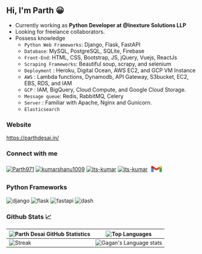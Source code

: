 
## Hi, I'm Parth :grinning:
- Currently working as <strong>Python Developer at @Inexture Solutions LLP </strong>
- Looking for freelance collaborators. 
- Possess knowledge
  - `Python Web Frameworks`: Django, Flask, FastAPI
  - `Database`: MySQL, PostgreSQL, SQLite, Firebase
  - `Front-End`: HTML, CSS, Bootstrap, JS, jQuery, Vuejs, ReactJs
  - `Scraping Frameworks`: Beautiful soup, scrapy, and selenium
  - `Deployment` : Heroku, Digital Ocean, AWS EC2, and GCP VM Instance
  - `AWS` : Lambda functions, Dynamodb, API Gateway, S3bucket, EC2, EBS, RDS, and IAM
  - `GCP` : IAM, BigQuery, Cloud Compute, and Google Cloud Storage. 
  - `Message queue`: Redis, RabbitMQ, Celery
  - `Server` : Familiar with Apache, Nginx and Gunicorn.
  - `Elasticsearch`

### Website

https://parthdesai.in/

### Connect with me
<p align="left">
  <a href="https://www.linkedin.com/in/parth-desai-31b627169/" target="blank">
    <img align="center" src="https://raw.githubusercontent.com/rahuldkjain/github-profile-readme-generator/6253936f99716cd30c07055d5d10e9332af37171/src/images/icons/Social/linked-in-alt.svg" alt="Parth971" height="30" width="40" /></a>
  <a href="https://www.hackerrank.com/Parth971" target="blank"><img align="center" src="https://raw.githubusercontent.com/rahuldkjain/github-profile-readme-generator/6253936f99716cd30c07055d5d10e9332af37171/src/images/icons/Social/hackerrank.svg" alt="kumarshanu1009" height="30" width="40" /></a>
  <a href="https://leetcode.com/Parth971/" target="blank"><img align="center" src="https://raw.githubusercontent.com/rahuldkjain/github-profile-readme-generator/6253936f99716cd30c07055d5d10e9332af37171/src/images/icons/Social/leet-code.svg" alt="its-kumar" height="30" width="40" /></a>
  <a href="https://stackoverflow.com/users/12535525/parth" target="blank"><img align="center" src="https://raw.githubusercontent.com/rahuldkjain/github-profile-readme-generator/master/src/images/icons/Social/stack-overflow.svg" alt="its-kumar" height="30" width="40" /></a>
  <a href="mailto:desaiparth971@gmail.com" target="blank"><img align="center" src="https://github.com/edent/SuperTinyIcons/blob/master/images/svg/gmail.svg" alt="its-kumar" height="30" width="40" /></a>


</p>

### Python Frameworks

  ![django](https://img.shields.io/badge/Django-092E20?style=for-the-badge&logo=django&logoColor=green)
  ![flask](https://img.shields.io/badge/Flask-000000?style=for-the-badge&logo=flask&logoColor=white)
  ![fastapi](https://img.shields.io/badge/fastapi-109989?style=for-the-badge&logo=FASTAPI&logoColor=white)
  ![dash](https://img.shields.io/badge/dash-008DE4?style=for-the-badge&logo=dash&logoColor=white)


### Github Stats 📈
| ![Parth Desai GitHub Statistics](https://github-readme-stats.vercel.app/api?username=Parth971&show_icons=true) | ![Top Languages](https://github-readme-stats.vercel.app/api/top-langs/?username=Parth971) |
| --- | --- |
| ![Streak](https://github-readme-streak-stats.herokuapp.com/?user=Parth971&light&hide_border=true&line_height=27&width=20) | ![Gagan's Language stats](https://github-readme-stats-eight-theta.vercel.app/api/top-langs/?username=Parth971&layout=compact&langs_count=8&hide_border=true) | 
